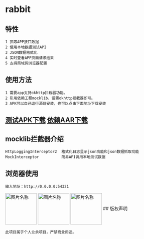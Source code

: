 # rabbit

## 特性

    1 抓取APP接口数据
    2 使用本地数据测试API
    3 JSON数据格式化
    4 实时查看APP页面请求结果
    5 支持局域网浏览器配置
    
## 使用方法

    1 需要app支持okhttp拦截器功能。
    2 引用依赖工程mocklib，设置okhttp拦截器即可。
    3 APK可以自己运行源码安装，也可以点击下面地址下载安装
   
## [测试APK下载](https://fir.im/testpet)  [依赖AAR下载](https://github.com/rabbit-open/rabbit/blob/master/database/mocklib-release.aar)


## mocklib拦截器介绍

    HttpLoggingInterceptor2  格式化日志显示json功能和json数据抓取功能
    MockInterceptor          简易API调用本地测试数据

## 浏览器使用

    输入地址：http://0.0.0.0:54321
   
<img src="https://github.com/rabbit-open/rabbit/blob/master/database/web1.png" width = "100" height = "100" alt="图片名称" align=center />
 
<img src="https://github.com/rabbit-open/rabbit/blob/master/database/web2.png" width = "100" height = "100" alt="图片名称" align=center />

<img src="https://github.com/rabbit-open/rabbit/blob/master/database/web3.png" width = "100" height = "100" alt="图片名称" align=center />  
## 版权声明

    此项目属于个人业余项目，严禁商业用途。